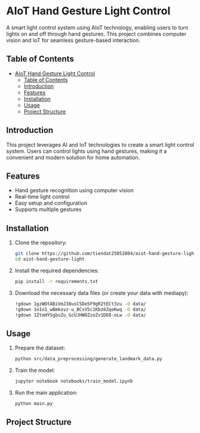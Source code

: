 # AIoT Hand Gesture Light Control

A smart light control system using AIoT technology, enabling users to turn lights on and off through hand gestures. This project combines computer vision and IoT for seamless gesture-based interaction.

## Table of Contents

- [AIoT Hand Gesture Light Control](#aiot-hand-gesture-light-control)
  - [Table of Contents](#table-of-contents)
  - [Introduction](#introduction)
  - [Features](#features)
  - [Installation](#installation)
  - [Usage](#usage)
  - [Project Structure](#project-structure)

## Introduction

This project leverages AI and IoT technologies to create a smart light control system. Users can control lights using hand gestures, making it a convenient and modern solution for home automation.

## Features

- Hand gesture recognition using computer vision
- Real-time light control
- Easy setup and configuration
- Supports multiple gestures

## Installation

1. Clone the repository:
    ```sh
    git clone https://github.com/tiendat25052004/aiot-hand-gesture-light.git
    cd aiot-hand-gesture-light
    ```

2. Install the required dependencies:
    ```sh
    pip install -r requirements.txt
    ```

3. Download the necessary data files (or create your data with mediapy):
    ```sh
    !gdown 1gzWOtABiVmJ38usCSDe5F9gR2tECt3zu -O data/
    !gdown 1nIo1_wBmkovz-u_BCsV5c1Kbz6ZqoKwq -O data/
    !gdown 1ZteHYSgbuZu_GcUJHW8ZzoZv1DE8-oLw -O data/
    ```

## Usage

1. Prepare the dataset:
    ```sh
    python src/data_preprocessing/generate_landmark_data.py
    ```

2. Train the model:
    ```sh
    jupyter notebook notebooks/train_model.ipynb
    ```

3. Run the main application:
    ```sh
    python main.py
    ```

## Project Structure